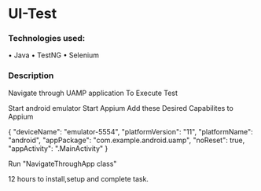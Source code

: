 # UI-Test

### **Technologies used:**

•	Java
•   TestNG
•   Selenium




### Description
Navigate through UAMP application
To Execute Test

Start android emulator
Start Appium
Add these Desired Capabilites to Appium

{
"deviceName": "emulator-5554",
"platformVersion": "11",
"platformName": "android",
"appPackage": "com.example.android.uamp",
"noReset": true,
"appActivity": ".MainActivity"
}

Run "NavigateThroughApp class"

12 hours to install,setup and complete task.
